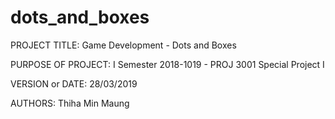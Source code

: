 # dots_and_boxes

PROJECT TITLE: Game Development - Dots and Boxes

PURPOSE OF PROJECT: I Semester 2018-1019 - PROJ 3001 Special Project I 

VERSION or DATE: 28/03/2019

AUTHORS: Thiha Min Maung
